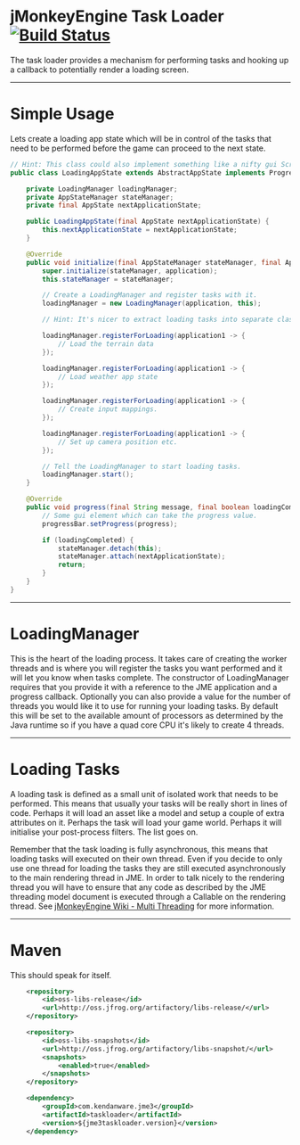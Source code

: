 jMonkeyEngine Task Loader [![Build Status](https://travis-ci.org/Kendanware/jme3-taskloader.svg?branch=master)](https://travis-ci.org/Kendanware/jme3-taskloader)
==========================

The task loader provides a mechanism for performing tasks and hooking up a callback to potentially render a loading screen.

- - -

# Simple Usage

Lets create a loading app state which will be in control of the tasks that need to be performed before the game can proceed
to the next state.

```java
// Hint: This class could also implement something like a nifty gui ScreenController and provide access to GUI elements.
public class LoadingAppState extends AbstractAppState implements ProgressCallback {

    private LoadingManager loadingManager;
    private AppStateManager stateManager;
    private final AppState nextApplicationState;

    public LoadingAppState(final AppState nextApplicationState) {
        this.nextApplicationState = nextApplicationState;
    }

    @Override
    public void initialize(final AppStateManager stateManager, final Application application) {
        super.initialize(stateManager, application);
        this.stateManager = stateManager;

        // Create a LoadingManager and register tasks with it.
        loadingManager = new LoadingManager(application, this);

        // Hint: It's nicer to extract loading tasks into separate class files instead of using lambdas for cleaner, more organized code.

        loadingManager.registerForLoading(application1 -> {
            // Load the terrain data
        });

        loadingManager.registerForLoading(application1 -> {
            // Load weather app state
        });

        loadingManager.registerForLoading(application1 -> {
            // Create input mappings.
        });

        loadingManager.registerForLoading(application1 -> {
            // Set up camera position etc.
        });

        // Tell the LoadingManager to start loading tasks.
        loadingManager.start();
    }

    @Override
    public void progress(final String message, final boolean loadingCompleted, final float progress) {
        // Some gui element which can take the progress value.
        progressBar.setProgress(progress);

        if (loadingCompleted) {
            stateManager.detach(this);
            stateManager.attach(nextApplicationState);
            return;
        }
    }
}
```

- - -

# LoadingManager

This is the heart of the loading process. It takes care of creating the worker threads and is where you will register the
tasks you want performed and it will let you know when tasks complete. The constructor of LoadingManager requires that you
provide it with a reference to the JME application and a progress callback. Optionally you can also provide a value for
the number of threads you would like it to use for running your loading tasks. By default this will be set to the available
amount of processors as determined by the Java runtime so if you have a quad core CPU it's likely to create 4 threads.

- - -

# Loading Tasks

A loading task is defined as a small unit of isolated work that needs to be performed. This means that usually your tasks
will be really short in lines of code. Perhaps it will load an asset like a model and setup a couple of extra attributes
on it. Perhaps the task will load your game world. Perhaps it will initialise your post-process filters. The list goes on.

Remember that the task loading is fully asynchronous, this means that loading tasks will executed on their own thread. Even
if you decide to only use one thread for loading the tasks they are still executed asynchronously to the main rendering
thread in JME. In order to talk nicely to the rendering thread you will have to ensure that any code as described by
the JME threading model document is executed through a Callable on the rendering thread. See
[jMonkeyEngine Wiki - Multi Threading](http://wiki.jmonkeyengine.org/doku.php/jme3:advanced:multithreading) for more information.

- - - 

# Maven

This should speak for itself.

```xml
    <repository>
        <id>oss-libs-release</id>
        <url>http://oss.jfrog.org/artifactory/libs-release/</url>
    </repository>

    <repository>
        <id>oss-libs-snapshots</id>
        <url>http://oss.jfrog.org/artifactory/libs-snapshot/</url>
        <snapshots>
            <enabled>true</enabled>
        </snapshots>
    </repository>

    <dependency>
        <groupId>com.kendanware.jme3</groupId>
        <artifactId>taskloader</artifactId>
        <version>${jme3taskloader.version}</version>
    </dependency>
```

